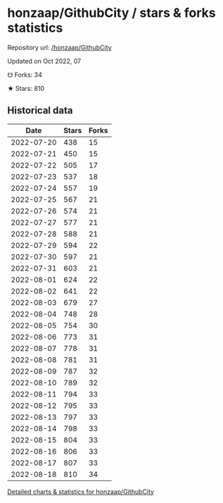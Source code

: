 # honzaap/GithubCity / stars & forks statistics

Repository url: [/honzaap/GithubCity](https://github.com/honzaap/GithubCity)

Updated on Oct 2022, 07

☋ Forks: 34

★ Stars: 810

## Historical data
| Date | Stars | Forks |
|------|-------|-------|
| 2022-07-20 | 438 | 15 | 
| 2022-07-21 | 450 | 15 | 
| 2022-07-22 | 505 | 17 | 
| 2022-07-23 | 537 | 18 | 
| 2022-07-24 | 557 | 19 | 
| 2022-07-25 | 567 | 21 | 
| 2022-07-26 | 574 | 21 | 
| 2022-07-27 | 577 | 21 | 
| 2022-07-28 | 588 | 21 | 
| 2022-07-29 | 594 | 22 | 
| 2022-07-30 | 597 | 21 | 
| 2022-07-31 | 603 | 21 | 
| 2022-08-01 | 624 | 22 | 
| 2022-08-02 | 641 | 22 | 
| 2022-08-03 | 679 | 27 | 
| 2022-08-04 | 748 | 28 | 
| 2022-08-05 | 754 | 30 | 
| 2022-08-06 | 773 | 31 | 
| 2022-08-07 | 778 | 31 | 
| 2022-08-08 | 781 | 31 | 
| 2022-08-09 | 787 | 32 | 
| 2022-08-10 | 789 | 32 | 
| 2022-08-11 | 794 | 33 | 
| 2022-08-12 | 795 | 33 | 
| 2022-08-13 | 797 | 33 | 
| 2022-08-14 | 798 | 33 | 
| 2022-08-15 | 804 | 33 | 
| 2022-08-16 | 806 | 33 | 
| 2022-08-17 | 807 | 33 | 
| 2022-08-18 | 810 | 34 | 


[Detailed charts & statistics for honzaap/GithubCity](https://reviewgithub.com/rep/honzaap/GithubCity)
